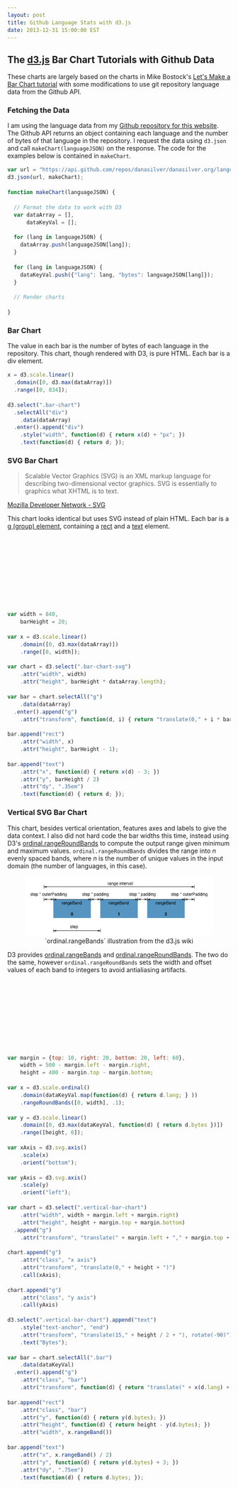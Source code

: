 ```yaml
---
layout: post
title: Github Language Stats with d3.js
date: 2013-12-31 15:00:00 EST
---
```

## The [d3.js](http://d3js.org/) Bar Chart Tutorials with Github Data

These charts are largely based on the charts in Mike Bostock's [Let's Make a Bar Chart tutorial](http://bost.ocks.org/mike/bar/) with some modifications to use git repository language data from the Github API.

<script src="http://d3js.org/d3.v3.min.js" charset="utf-8"></script>

### Fetching the Data
I am using the language data from my [Github repository for this website](https://github.com/danasilver/danasilver.org). The Github API returns an object containing each language and the number of bytes of that language in the repository. I request the data using `d3.json` and call `makeChart(languageJSON)` on the response.  The code for the examples below is contained in `makeChart`.

```js
var url = "https://api.github.com/repos/danasilver/danasilver.org/languages";
d3.json(url, makeChart);

function makeChart(languageJSON) {

  // Format the data to work with D3
  var dataArray = [],
      dataKeyVal = [];

  for (lang in languageJSON) {
    dataArray.push(languageJSON[lang]);
  }

  for (lang in languageJSON) {
    dataKeyVal.push({"lang": lang, "bytes": languageJSON[lang]});
  }

  // Render charts

}
```

### Bar Chart

The value in each bar is the number of bytes of each language in the repository.  This chart, though rendered with D3, is pure HTML.  Each bar is a div element.

<style>
  .bar-chart div {
    background-color: #0086b3;
    text-align: right;
    padding: 3px;
    margin: 1px !important;
    color: white;
    font-size: 10px;
  }
</style>
<div class="bar-chart"></div>

```js
x = d3.scale.linear()
  .domain([0, d3.max(dataArray)])
  .range([0, 834]);

d3.select(".bar-chart")
  .selectAll("div")
    .data(dataArray)
  .enter().append("div")
    .style("width", function(d) { return x(d) + "px"; })
    .text(function(d) { return d; });
```

### SVG Bar Chart

> Scalable Vector Graphics (SVG) is an XML markup language for describing two-dimensional vector graphics. SVG is essentially to graphics what XHTML is to text.

[Mozilla Developer Network - SVG](https://developer.mozilla.org/en-US/docs/Web/SVG)

This chart looks identical but uses SVG instead of plain HTML.  Each bar is a [g (group) element](https://developer.mozilla.org/en-US/docs/Web/SVG/Element/g), containing a [rect](https://developer.mozilla.org/en-US/docs/Web/SVG/Element/rect) and a [text](https://developer.mozilla.org/en-US/docs/Web/SVG/Element/text) element.

<style>
  .bar-chart-svg rect {
    fill: #0086b3;
  }

  .bar-chart-svg text {
    fill: white;
    font-size: 10px;
    text-anchor: end;
  }
</style>

<svg class="bar-chart-svg"></svg>

```js
var width = 840,
    barHeight = 20;

var x = d3.scale.linear()
    .domain([0, d3.max(dataArray)])
    .range([0, width]);

var chart = d3.select(".bar-chart-svg")
    .attr("width", width)
    .attr("height", barHeight * dataArray.length);

var bar = chart.selectAll("g")
    .data(dataArray)
  .enter().append("g")
    .attr("transform", function(d, i) { return "translate(0," + i * barHeight + ")"; });

bar.append("rect")
    .attr("width", x)
    .attr("height", barHeight - 1);

bar.append("text")
    .attr("x", function(d) { return x(d) - 3; })
    .attr("y", barHeight / 2)
    .attr("dy", ".35em")
    .text(function(d) { return d; });
```

### Vertical SVG Bar Chart

This chart, besides vertical orientation, features axes and labels to give the data context. I also did not hard code the bar widths this time, instead using D3's [ordinal.rangeRoundBands](https://github.com/mbostock/d3/wiki/Ordinal-Scales#wiki-ordinal_rangeRoundBands) to compute the output range given minimum and maximum values.  `ordinal.rangeRoundBands` divides the range into _n_ evenly spaced bands, where _n_ is the number of unique values in the input domain (the number of languages, in this case).

<center>
<figure>
    <img src='/static/assets/d3-github-language-stats/range-bands.png' alt='ordinal.rangeBands illustration' />
    <figcaption>`ordinal.rangeBands` illustration from the d3.js wiki</figcaption>
</figure>
</center>

D3 provides [ordinal.rangeBands](https://github.com/mbostock/d3/wiki/Ordinal-Scales#wiki-ordinal_rangeBands) and [ordinal.rangeRoundBands](https://github.com/mbostock/d3/wiki/Ordinal-Scales#wiki-ordinal_rangeRoundBands). The two do the same, however `ordinal.rangeRoundBands` sets the width and offset values of each band to integers to avoid antialiasing artifacts.

<style>
  .vertical-bar-chart rect {
    fill: #0086b3;
  }
  .vertical-bar-chart rect:hover {
    fill: brown;
  }
  .vertical-bar-chart text {
    font-size: 10px;
    text-anchor: middle;
  }
  .vertical-bar-chart .bar text {
    fill: #FFF;
  }
  .axis text {
    font-size: 10px;
  }
  .axis path,
  .axis line {
    fill: none;
    stroke: #000;
    shape-rendering: crispEdges;
  }
</style>
<svg class="vertical-bar-chart"></svg>

```js
var margin = {top: 10, right: 20, bottom: 20, left: 60},
    width = 500 - margin.left - margin.right,
    height = 400 - margin.top - margin.bottom;

var x = d3.scale.ordinal()
    .domain(dataKeyVal.map(function(d) { return d.lang; } ))
    .rangeRoundBands([0, width], .1);

var y = d3.scale.linear()
    .domain([0, d3.max(dataKeyVal, function(d) { return d.bytes })])
    .range([height, 0]);

var xAxis = d3.svg.axis()
    .scale(x)
    .orient("bottom");

var yAxis = d3.svg.axis()
    .scale(y)
    .orient("left");

var chart = d3.select(".vertical-bar-chart")
    .attr("width", width + margin.left + margin.right)
    .attr("height", height + margin.top + margin.bottom)
  .append("g")
    .attr("transform", "translate(" + margin.left + "," + margin.top + ")");
  
chart.append("g")
    .attr("class", "x axis")
    .attr("transform", "translate(0," + height + ")")
    .call(xAxis);

chart.append("g")
    .attr("class", "y axis")
    .call(yAxis)

d3.select(".vertical-bar-chart").append("text")
    .style("text-anchor", "end")
    .attr("transform", "translate(15," + height / 2 + "), rotate(-90)")
    .text("Bytes");

var bar = chart.selectAll(".bar")
    .data(dataKeyVal)
  .enter().append("g")
    .attr("class", "bar")
    .attr("transform", function(d) { return "translate(" + x(d.lang) + ",0)"; })
  
bar.append("rect")
    .attr("class", "bar")
    .attr("y", function(d) { return y(d.bytes); })
    .attr("height", function(d) { return height - y(d.bytes); })
    .attr("width", x.rangeBand())

bar.append("text")
    .attr("x", x.rangeBand() / 2)
    .attr("y", function(d) { return y(d.bytes) + 3; })
    .attr("dy", ".75em")
    .text(function(d) { return d.bytes; });
```

<script>
var url = "https://api.github.com/repos/danasilver/danasilver.org/languages";
d3.json(url, makeChart);

function makeChart(languageJSON) {
  var dataArray = [],
      dataKeyVal = [];

  for (lang in languageJSON) {
    dataArray.push(languageJSON[lang]);
  }

  for (lang in languageJSON) {
    dataKeyVal.push({"lang": lang, "bytes": languageJSON[lang]});
  }

  // Bar Chart

  x = d3.scale.linear()
    .domain([0, d3.max(dataArray)])
    .range([0, 834]);

  d3.select(".bar-chart")
    .selectAll("div")
      .data(dataArray)
    .enter().append("div")
      .style("width", function(d) { return x(d) + "px"; })
      .text(function(d) { return d; });

  // Bar Chart with SVG

  var width = 840,
      barHeight = 20;

  var x = d3.scale.linear()
      .domain([0, d3.max(dataArray)])
      .range([0, width]);

  var chart = d3.select(".bar-chart-svg")
      .attr("width", width)
      .attr("height", barHeight * dataArray.length);

  var bar = chart.selectAll("g")
      .data(dataArray)
    .enter().append("g")
      .attr("transform", function(d, i) { return "translate(0," + i * barHeight + ")"; });

  bar.append("rect")
      .attr("width", x)
      .attr("height", barHeight - 1);

  bar.append("text")
      .attr("x", function(d) { return x(d) - 3; })
      .attr("y", barHeight / 2)
      .attr("dy", ".35em")
      .text(function(d) { return d; });

  // Vertical Bar Chart

  var margin = {top: 10, right: 20, bottom: 20, left: 60},
      width = 500 - margin.left - margin.right,
      height = 400 - margin.top - margin.bottom;

  var x = d3.scale.ordinal()
      .domain(dataKeyVal.map(function(d) { return d.lang; } ))
      .rangeRoundBands([0, width], .1);

  var y = d3.scale.linear()
      .domain([0, d3.max(dataKeyVal, function(d) { return d.bytes })])
      .range([height, 0]);

  var xAxis = d3.svg.axis()
      .scale(x)
      .orient("bottom");

  var yAxis = d3.svg.axis()
      .scale(y)
      .orient("left");

  var chart = d3.select(".vertical-bar-chart")
      .attr("width", width + margin.left + margin.right)
      .attr("height", height + margin.top + margin.bottom)
    .append("g")
      .attr("transform", "translate(" + margin.left + "," + margin.top + ")");
    
  chart.append("g")
      .attr("class", "x axis")
      .attr("transform", "translate(0," + height + ")")
      .call(xAxis);

  chart.append("g")
      .attr("class", "y axis")
      .call(yAxis)

  d3.select(".vertical-bar-chart").append("text")
      .style("text-anchor", "end")
      .attr("transform", "translate(15," + height / 2 + "), rotate(-90)")
      .text("Bytes");

  var bar = chart.selectAll(".bar")
      .data(dataKeyVal)
    .enter().append("g")
      .attr("class", "bar")
      .attr("transform", function(d) { return "translate(" + x(d.lang) + ",0)"; })
    
  bar.append("rect")
      .attr("class", "bar")
      .attr("y", function(d) { return y(d.bytes); })
      .attr("height", function(d) { return height - y(d.bytes); })
      .attr("width", x.rangeBand())

  bar.append("text")
      .attr("x", x.rangeBand() / 2)
      .attr("y", function(d) { return y(d.bytes) + 3; })
      .attr("dy", ".75em")
      .text(function(d) { return d.bytes; });

}
</script>
